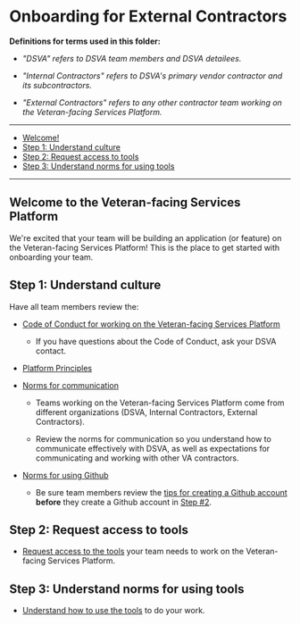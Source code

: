 # Onboarding for External Contractors

**Definitions for terms used in this folder:**

* *"DSVA" refers to DSVA team members and DSVA detailees.*

* *"Internal Contractors" refers to DSVA's primary vendor contractor and its subcontractors.*

* *"External Contractors" refers to any other contractor team working on the Veteran-facing Services Platform.*

<hr>

* [Welcome!](#welcome-to-the-veteran-facing-services-platform)
* [Step 1: Understand culture](#step-1-understand-culture)
* [Step 2: Request access to tools](#step-2-request-access-to-tools)
* [Step 3: Understand norms for using tools](#step-3-understand-norms-for-using-tools)

<hr>

## Welcome to the Veteran-facing Services Platform

We're excited that your team will be building an application (or feature) on the Veteran-facing Services Platform! This is the place to get started with onboarding your team.

## Step 1: Understand culture

Have all team members review the:

* [Code of Conduct for working on the Veteran-facing Services Platform](../code-of-conduct.md)

  * If you have questions about the Code of Conduct, ask your DSVA contact.

* [Platform Principles](https://github.com/department-of-veterans-affairs/vets-external-teams/blob/master/Norms/platform-principles.md) 

* [Norms for communication](../Norms/norms-communication.md)

  * Teams working on the Veteran-facing Services Platform come from different organizations (DSVA, Internal Contractors, External Contractors).

  * Review the norms for communication so you understand how to communicate effectively with DSVA, as well as expectations for communicating and working with other VA contractors.


* [Norms for using Github](../Norms/Github)

  * Be sure team members review the [tips for creating a Github account](../Norms/Github/README.md#tips-for-creating-a-github-account) **before** they create a Github account in [Step #2](#step-2-request-access-to-tools).


## Step 2: Request access to tools

* [Request access to the tools](request-access-to-tools.md) your team needs to work on the Veteran-facing Services Platform.


## Step 3: Understand norms for using tools

* [Understand how to use the tools](../Norms/norms-tools.md) to do your work.

